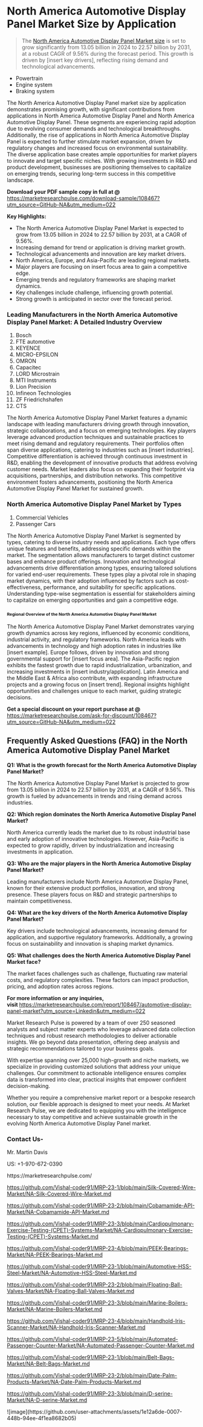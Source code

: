 <h1>North America Automotive Display Panel Market&nbsp;Size by Application</h1><blockquote><p>The <a href="https://marketresearchpulse.com/download-sample/108467?utm_source=GitHub-NA&amp;utm_medium=022">North America Automotive Display Panel Market size</a> is set to grow significantly from 13.05 billion in 2024 to 22.57 billion by 2031, at a robust CAGR of 9.56% during the forecast period. This growth is driven by [insert key drivers], reflecting rising demand and technological advancements.</p></blockquote><ul><li>Powertrain <li> Engine system <li> Braking system</li></ul><p>The North America Automotive Display Panel market size by application demonstrates promising growth, with significant contributions from applications in North America Automotive Display Panel and North America Automotive Display Panel. These segments are experiencing rapid adoption due to evolving consumer demands and technological breakthroughs. Additionally, the rise of applications in North America Automotive Display Panel is expected to further stimulate market expansion, driven by regulatory changes and increased focus on environmental sustainability. The diverse application base creates ample opportunities for market players to innovate and target specific niches. With growing investments in R&D and product development, businesses are positioning themselves to capitalize on emerging trends, securing long-term success in this competitive landscape.</p><p><strong>Download your PDF sample copy in full at @ </strong><a href="https://marketresearchpulse.com/download-sample/108467?utm_source=GitHub-NA&amp;utm_medium=022">https://marketresearchpulse.com/download-sample/108467?utm_source=GitHub-NA&amp;utm_medium=022</a></p><p><strong>Key Highlights: </strong></p><ul><li>The North America Automotive Display Panel Market is expected to grow from 13.05 billion in 2024 to 22.57 billion by 2031, at a CAGR of 9.56%.</li><li>Increasing demand for trend or application is driving market growth.</li><li>Technological advancements and innovation are key market drivers.</li><li>North America, Europe, and Asia-Pacific are leading regional markets.</li><li>Major players are focusing on insert focus area to gain a competitive edge.</li><li>Emerging trends and regulatory frameworks are shaping market dynamics.</li><li>Key challenges include challenge, influencing growth potential.</li><li>Strong growth is anticipated in sector over the forecast period.</li></ul><h3>Leading Manufacturers in the North America Automotive Display Panel Market: A Detailed Industry Overview</h3><ol><li>Bosch</li><li>FTE automotive</li><li>KEYENCE</li><li>MICRO-EPSILON</li><li>OMRON</li><li>Capacitec</li><li>LORD Microstrain</li><li>MTI Instruments</li><li>Lion Precision</li><li>Infineon Technologies</li><li>ZF Friedrichshafen</li><li>CTS</li></ol><div class="flex max-w-full flex-col flex-grow"><div class="min-h-8 text-message flex w-full flex-col items-end gap-2 whitespace-normal break-words [.text-message+&amp;]:mt-5" dir="auto" data-message-author-role="assistant" data-message-id="fd8432e4-4910-450d-b182-61b7bfb0a01f" data-message-model-slug="gpt-4o"><div class="flex w-full flex-col gap-1 empty:hidden first:pt-[3px]"><div class="markdown prose w-full break-words dark:prose-invert light"><p>The North America Automotive Display Panel Market features a dynamic landscape with leading manufacturers driving growth through innovation, strategic collaborations, and a focus on emerging technologies. Key players leverage advanced production techniques and sustainable practices to meet rising demand and regulatory requirements. Their portfolios often span diverse applications, catering to industries such as [insert industries]. Competitive differentiation is achieved through continuous investment in R&amp;D, enabling the development of innovative products that address evolving customer needs. Market leaders also focus on expanding their footprint via acquisitions, partnerships, and distribution networks. This competitive environment fosters advancements, positioning the North America Automotive Display Panel Market for sustained growth.</p></div></div></div></div><h3>North America Automotive Display Panel Market by Types</h3><ol><li>Commercial Vehicles <li> Passenger Cars</li></ol><div class="flex max-w-full flex-col flex-grow"><div class="min-h-8 text-message flex w-full flex-col items-end gap-2 whitespace-normal break-words [.text-message+&amp;]:mt-5" dir="auto" data-message-author-role="assistant" data-message-id="084470be-0bb7-4664-bddf-5156b4f41249" data-message-model-slug="gpt-4o-mini"><div class="flex w-full flex-col gap-1 empty:hidden first:pt-[3px]"><div class="markdown prose w-full break-words dark:prose-invert light"><p>The North America Automotive Display Panel Market is segmented by types, catering to diverse industry needs and applications. Each type offers unique features and benefits, addressing specific demands within the market. The segmentation allows manufacturers to target distinct customer bases and enhance product offerings. Innovation and technological advancements drive differentiation among types, ensuring tailored solutions for varied end-user requirements. These types play a pivotal role in shaping market dynamics, with their adoption influenced by factors such as cost-effectiveness, performance, and suitability for specific applications. Understanding type-wise segmentation is essential for stakeholders aiming to capitalize on emerging opportunities and gain a competitive edge.</p></div></div></div></div><h3><span style="font-size: 11px;">Regional Overview of the North America Automotive Display Panel Market</span></h3><div class="flex max-w-full flex-col flex-grow"><div class="min-h-8 text-message flex w-full flex-col items-end gap-2 whitespace-normal break-words [.text-message+&amp;]:mt-5" dir="auto" data-message-author-role="assistant" data-message-id="e9038762-ce64-4e30-91c9-9bd413514231" data-message-model-slug="gpt-4o-mini"><div class="flex w-full flex-col gap-1 empty:hidden first:pt-[3px]"><div class="markdown prose w-full break-words dark:prose-invert light"><p>The North America Automotive Display Panel Market demonstrates varying growth dynamics across key regions, influenced by economic conditions, industrial activity, and regulatory frameworks. North America leads with advancements in technology and high adoption rates in industries like [insert example]. Europe follows, driven by innovation and strong governmental support for [insert focus area]. The Asia-Pacific region exhibits the fastest growth due to rapid industrialization, urbanization, and increasing investments in [insert industry/application]. Latin America and the Middle East &amp; Africa also contribute, with expanding infrastructure projects and a growing focus on [insert trend]. Regional insights highlight opportunities and challenges unique to each market, guiding strategic decisions.</p></div></div></div></div><p><strong>Get a special discount on your report purchase at @ </strong><a href="https://marketresearchpulse.com/ask-for-discount/108467?utm_source=GitHub-NA&amp;utm_medium=022">https://marketresearchpulse.com/ask-for-discount/108467?utm_source=GitHub-NA&amp;utm_medium=022</a></p><h2>Frequently Asked Questions (FAQ) in the North America Automotive Display Panel Market</h2><p><strong>Q1: What is the growth forecast for the North America Automotive Display Panel Market?</strong></p><p>The North America Automotive Display Panel Market is projected to grow from 13.05 billion in 2024 to 22.57 billion by 2031, at a CAGR of 9.56%. This growth is fueled by advancements in trends and rising demand across industries.</p><p><strong>Q2: Which region dominates the North America Automotive Display Panel Market?</strong></p><p>North America currently leads the market due to its robust industrial base and early adoption of innovative technologies. However, Asia-Pacific is expected to grow rapidly, driven by industrialization and increasing investments in application.</p><p><strong>Q3: Who are the major players in the North America Automotive Display Panel Market?</strong></p><p>Leading manufacturers include North America Automotive Display Panel, known for their extensive product portfolios, innovation, and strong presence. These players focus on R&amp;D and strategic partnerships to maintain competitiveness.</p><p><strong>Q4: What are the key drivers of the North America Automotive Display Panel Market?</strong></p><p>Key drivers include technological advancements, increasing demand for application, and supportive regulatory frameworks. Additionally, a growing focus on sustainability and innovation is shaping market dynamics.</p><p><strong>Q5: What challenges does the North America Automotive Display Panel Market face?</strong></p><p>The market faces challenges such as challenge, fluctuating raw material costs, and regulatory complexities. These factors can impact production, pricing, and adoption rates across regions.</p><p><strong>For more information or any inquiries, visit&nbsp;</strong><a href="https://marketresearchpulse.com/report/108467/automotive-display-panel-market?utm_source=Linkedin&utm_medium=022">https://marketresearchpulse.com/report/108467/automotive-display-panel-market?utm_source=Linkedin&utm_medium=022</a></p><p>Market Research Pulse is powered by a team of over 250 seasoned analysts and subject matter experts who leverage advanced data collection techniques and robust research methodologies to deliver actionable insights. We go beyond data presentation, offering deep analysis and strategic recommendations tailored to your business goals.</p><p>With expertise spanning over 25,000 high-growth and niche markets, we specialize in providing customized solutions that address your unique challenges. Our commitment to actionable intelligence ensures complex data is transformed into clear, practical insights that empower confident decision-making.</p><p>Whether you require a comprehensive market report or a bespoke research solution, our flexible approach is designed to meet your needs. At Market Research Pulse, we are dedicated to equipping you with the intelligence necessary to stay competitive and achieve sustainable growth in the evolving North America Automotive Display Panel market.</p><h3><strong>Contact Us-</strong></h3><p>Mr. Martin Davis</p><p>US: +1-970-672-0390</p><p>https://marketresearchpulse.com/</p><p><a href="https://github.com/Vishal-coder91/MRP-23-1/blob/main/Silk-Covered-Wire-Market/NA-Silk-Covered-Wire-Market.md">https://github.com/Vishal-coder91/MRP-23-1/blob/main/Silk-Covered-Wire-Market/NA-Silk-Covered-Wire-Market.md</a></p><p><a href="https://github.com/Vishal-coder91/MRP-23-2/blob/main/Cobamamide-API-Market/NA-Cobamamide-API-Market.md">https://github.com/Vishal-coder91/MRP-23-2/blob/main/Cobamamide-API-Market/NA-Cobamamide-API-Market.md</a></p><p><a href="https://github.com/Vishal-coder91/MRP-23-3/blob/main/Cardiopulmonary-Exercise-Testing-(CPET)-Systems-Market/NA-Cardiopulmonary-Exercise-Testing-(CPET)-Systems-Market.md">https://github.com/Vishal-coder91/MRP-23-3/blob/main/Cardiopulmonary-Exercise-Testing-(CPET)-Systems-Market/NA-Cardiopulmonary-Exercise-Testing-(CPET)-Systems-Market.md</a></p><p><a href="https://github.com/Vishal-coder91/MRP-23-4/blob/main/PEEK-Bearings-Market/NA-PEEK-Bearings-Market.md">https://github.com/Vishal-coder91/MRP-23-4/blob/main/PEEK-Bearings-Market/NA-PEEK-Bearings-Market.md</a></p><p><a href="https://github.com/Vishal-coder91/MRP-23-1/blob/main/Automotive-HSS-Steel-Market/NA-Automotive-HSS-Steel-Market.md">https://github.com/Vishal-coder91/MRP-23-1/blob/main/Automotive-HSS-Steel-Market/NA-Automotive-HSS-Steel-Market.md</a></p><p><a href="https://github.com/Vishal-coder91/MRP-23-2/blob/main/Floating-Ball-Valves-Market/NA-Floating-Ball-Valves-Market.md">https://github.com/Vishal-coder91/MRP-23-2/blob/main/Floating-Ball-Valves-Market/NA-Floating-Ball-Valves-Market.md</a></p><p><a href="https://github.com/Vishal-coder91/MRP-23-3/blob/main/Marine-Boilers-Market/NA-Marine-Boilers-Market.md">https://github.com/Vishal-coder91/MRP-23-3/blob/main/Marine-Boilers-Market/NA-Marine-Boilers-Market.md</a></p><p><a href="https://github.com/Vishal-coder91/MRP-23-4/blob/main/Handhold-Iris-Scanner-Market/NA-Handhold-Iris-Scanner-Market.md">https://github.com/Vishal-coder91/MRP-23-4/blob/main/Handhold-Iris-Scanner-Market/NA-Handhold-Iris-Scanner-Market.md</a></p><p><a href="https://github.com/Vishal-coder91/MRP-23-5/blob/main/Automated-Passenger-Counter-Market/NA-Automated-Passenger-Counter-Market.md">https://github.com/Vishal-coder91/MRP-23-5/blob/main/Automated-Passenger-Counter-Market/NA-Automated-Passenger-Counter-Market.md</a></p><p><a href="https://github.com/Vishal-coder91/MRP-23-1/blob/main/Belt-Bags-Market/NA-Belt-Bags-Market.md">https://github.com/Vishal-coder91/MRP-23-1/blob/main/Belt-Bags-Market/NA-Belt-Bags-Market.md</a></p><p><a href="https://github.com/Vishal-coder91/MRP-23-2/blob/main/Date-Palm-Products-Market/NA-Date-Palm-Products-Market.md">https://github.com/Vishal-coder91/MRP-23-2/blob/main/Date-Palm-Products-Market/NA-Date-Palm-Products-Market.md</a></p><p><a href="https://github.com/Vishal-coder91/MRP-23-3/blob/main/D-serine-Market/NA-D-serine-Market.md">https://github.com/Vishal-coder91/MRP-23-3/blob/main/D-serine-Market/NA-D-serine-Market.md</a></p>
![image](https://github.com/user-attachments/assets/1e12a6de-0007-448b-94ee-4f1ea8682b05)
